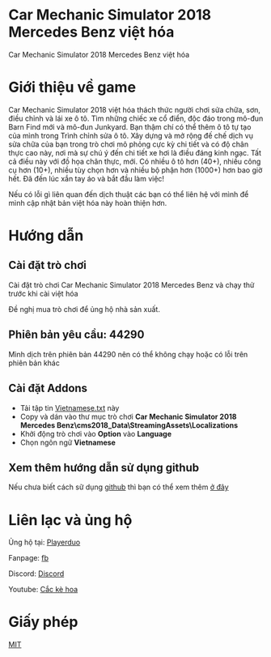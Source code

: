 # Car Mechanic Simulator 2018 Mercedes Benz việt hóa
Car Mechanic Simulator 2018 Mercedes Benz việt hóa
# Giới thiệu về game
Car Mechanic Simulator 2018 việt hóa thách thức người chơi sửa chữa, sơn, điều chỉnh và lái xe ô tô.
Tìm những chiếc xe cổ điển, độc đáo trong mô-đun Barn Find mới và mô-đun Junkyard. Bạn thậm chí có thể thêm ô tô tự tạo của mình trong Trình chỉnh sửa ô tô.
Xây dựng và mở rộng đế chế dịch vụ sửa chữa của bạn trong trò chơi mô phỏng cực kỳ chi tiết và có độ chân thực cao này, nơi mà sự chú ý đến chi tiết xe hơi là điều đáng kinh ngạc.
Tất cả điều này với đồ họa chân thực, mới. Có nhiều ô tô hơn (40+), nhiều công cụ hơn (10+), nhiều tùy chọn hơn và nhiều bộ phận hơn (1000+) hơn bao giờ hết. Đã đến lúc xắn tay áo và bắt đầu làm việc!

Nếu có lỗi gì liên quan đến dịch thuật các bạn có thể liên hệ với mình để mình cập nhật bản việt hóa này hoàn thiện hơn.
# Hướng dẫn
## Cài đặt trò chơi

Cài đặt trò chơi Car Mechanic Simulator 2018 Mercedes Benz và chạy thử trước khi cài việt hóa

Đề nghị mua trò chơi để ủng hộ nhà sản xuất.

## Phiên bản yêu cầu: 44290

Mình dịch trên phiên bản 44290 nên có thể không chạy hoặc có lỗi trên phiên bản khác

## Cài đặt Addons

- Tải tập tin [Vietnamese.txt](/Vietnamese.txt) này
- Copy và dán vào thư mục trò chơi **Car Mechanic Simulator 2018 Mercedes Benz\cms2018_Data\StreamingAssets\Localizations**
- Khởi động trò chơi vào **Option** vào **Language**
- Chọn ngôn ngữ **Vietnamese**

## Xem thêm hướng dẫn sử dụng github

Nếu chưa biết cách sữ dụng [github](https://github.com) thì bạn có thể xem thêm [ở đây](https://github.com/cackehoa/cackehoa/blob/main/huongdan/HUONG-DAN.md)

# Liên lạc và ủng hộ
Ủng hộ tại: [Playerduo](https://playerduo.com/cackehoa)

Fanpage: [fb](https://www.facebook.com/cackehoa)

Discord: [Discord](https://discord.gg/Z5C98FG)

Youtube: [Cắc kè hoa](https://www.youtube.com/c/Cắckèhoa)
# Giấy phép
[MIT](LICENSE)

